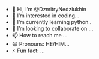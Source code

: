 - 👋 Hi, I’m @DzmitryNedziukhin
- 👀 I’m interested in coding...
- 🌱 I’m currently learning python..
- 💞️ I’m looking to collaborate on ...
- 📫 How to reach me ...
- 😄 Pronouns: HE/HIM...
- ⚡ Fun fact: ...

<!---
DzmitryNedziukhin/DzmitryNedziukhin is a ✨ special ✨ repository because its `README.md` (this file) appears on your GitHub profile.
You can click the Preview link to take a look at your changes.
--->
